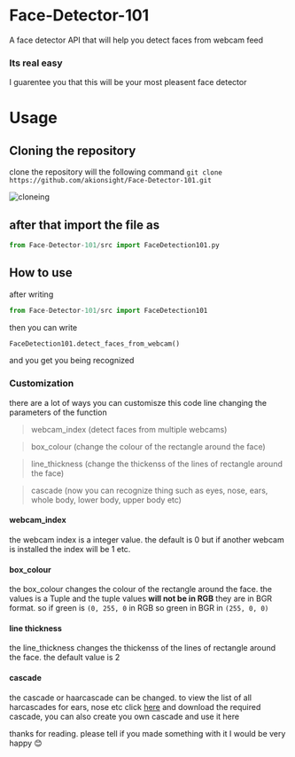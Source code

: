 # Face-Detector-101
A face detector API that will help you detect faces from webcam feed 

### Its real easy
I guarentee you that this will be your most pleasent face detector


# Usage

## Cloning the repository

clone the repository will the following command
```git clone https://github.com/akionsight/Face-Detector-101.git```

![cloneing](https://github.com/akionsight/Face-Detector-101/blob/master/github/cloneing.gif)

## after that import the file as

```python 
from Face-Detector-101/src import FaceDetection101.py
```

## How to use 
after writing 
```python 
from Face-Detector-101/src import FaceDetection101
```

then you can write 

```python 
FaceDetection101.detect_faces_from_webcam()
```
and you get you being recognized

### Customization

there are a lot of ways you can customisze this code line changing the parameters of the function 

> webcam_index (detect faces from multiple webcams)

> box_colour (change the colour of the rectangle around the face)

> line_thickness (change the thickenss of the lines of rectangle around the face)

> cascade (now you can recognize thing such as eyes, nose, ears, whole body, lower body, upper body etc)

#### webcam_index

the webcam index is a integer value. the default is 0 but if another webcam is installed the index will be 1 etc. 

#### box_colour 

the box_colour changes the colour of the rectangle around the face. the values is a Tuple and the tuple values **will not be in RGB** they are in BGR format.
so if green is `(0, 255, 0` in RGB
so green in BGR in `(255, 0, 0)`

#### line thickness
the line_thickness changes the thickenss of the lines of rectangle around the face. the default value is 2

#### cascade
the cascade or haarcascade can be changed. to view the list of all harcascades for ears, nose etc click [here](https://github.com/opencv/opencv/tree/master/data/haarcascades) and download the required cascade, you can also create you own cascade and use it here



thanks for reading. please tell if you made something with it I would be very happy 😊
